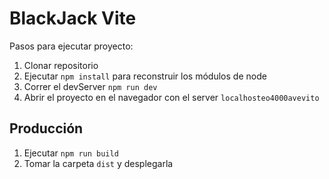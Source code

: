 # BlackJack Vite

Pasos para ejecutar proyecto:

1. Clonar repositorio
2. Ejecutar ```npm install``` para reconstruir los módulos de node
3. Correr el devServer ```npm run dev```
4. Abrir el proyecto en el navegador con el server ```localhosteo4000avevito```

## Producción

1. Ejecutar ```npm run build```
2. Tomar la carpeta ```dist``` y desplegarla